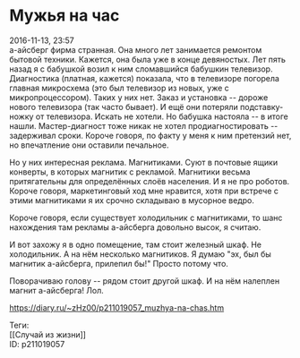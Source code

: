 Мужья на час
=============

   
 2016-11-13, 23:57   
  а-айсберг фирма странная. Она много лет занимается ремонтом бытовой техники. Кажется, она была уже в конце девяностых. Лет пять назад я с бабушкой возил к ним сломавшийся бабушкин телевизор. Диагностика (платная, кажется) показала, что в телевизоре погорела главная микросхема (это был телевизор из новых, уже с микропроцессором). Таких у них нет. Заказ и установка -- дороже нового телевизора (так часто бывает). И ещё они потеряли подставку-ножку от телевизора. Искать не хотели. Но бабушка настояла -- в итоге нашли. Мастер-диагност тоже никак не хотел продиагностировать -- задерживал сроки. Короче говоря, по факту у меня к ним претензий нет, но впечатление они оставили печальное.   
   
 Но у них интересная реклама. Магнитиками. Суют в почтовые ящики конверты, в которых магнитик с рекламой. Магнитики весьма притягательны для определённых слоёв населения. И я не про роботов. Короче говоря, маркетинговый ход мне нравится, хотя при встрече с этими магнитиками я их срочно складываю в мусорное ведро.   
   
 Короче говоря, если существует холодильник с магнитиками, то шанс нахождения там рекламы а-айсберга довольно высок, я считаю.   
   
 И вот захожу я в одно помещение, там стоит железный шкаф. Не холодильник. А на нём несколько магнитиков. Я думаю "эх, был бы магнитик а-айсберга, прилепил бы!" Просто потому что.   
   
 Поворачиваю голову -- рядом стоит другой шкаф. И на нём налеплен магнит а-айсберга! Лол.   
    
 <https://diary.ru/~zHz00/p211019057_muzhya-na-chas.htm>   
   
 Теги:   
 [[Случай из жизни]]   
 ID: p211019057